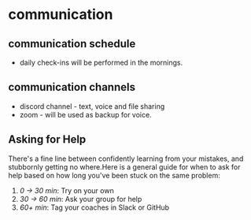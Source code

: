 # communication

## communication schedule

- daily check-ins will be performed in the mornings.

## communication channels

- discord channel - text, voice and file sharing
- zoom - will be used as backup for voice.

## Asking for Help

There's a fine line between confidently learning from your mistakes, and
stubbornly getting no where.Here is a general guide for when to ask for help
based on how long you've been stuck on the same problem:

1. _0 -> 30 min_: Try on your own
2. _30 -> 60 min_: Ask your group for help
3. _60+ min_: Tag your coaches in Slack or GitHub
